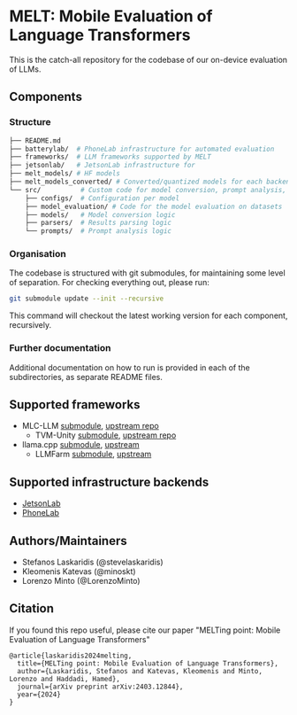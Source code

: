 # MELT: Mobile Evaluation of Language Transformers

This is the catch-all repository for the codebase of our on-device evaluation of LLMs.

## Components

### Structure

```bash
├── README.md
├── batterylab/  # PhoneLab infrastructure for automated evaluation
├── frameworks/  # LLM frameworks supported by MELT
├── jetsonlab/   # JetsonLab infrastructure for
├── melt_models/ # HF models
├── melt_models_converted/ # Converted/quantized models for each backend
└── src/          # Custom code for model conversion, prompt analysis, model evaluation, and result parsing.
    ├── configs/  # Configuration per model
    ├── model_evaluation/ # Code for the model evaluation on datasets
    ├── models/   # Model conversion logic
    ├── parsers/  # Results parsing logic
    └── prompts/  # Prompt analysis logic
```

### Organisation

The codebase is structured with git submodules, for maintaining some level of separation.
For checking everything out, please run:

```bash
git submodule update --init --recursive
```

This command will checkout the latest working version for each component, recursively.

### Further documentation

Additional documentation on how to run is provided in each of the subdirectories, as separate README files.

## Supported frameworks

* MLC-LLM [submodule](https://github.com/brave-experiments/mlc-llm), [upstream repo](https://github.com/mlc-ai/mlc-llm)
    * TVM-Unity [submodule](https://github.com/brave-experiments/mlc-llm), [upstream repo](https://github.com/mlc-ai/relax.git)
* llama.cpp [submodule](https://github.com/brave-experiments/llama.cpp), [upstream](https://github.com/ggerganov/llama.cpp)
    * LLMFarm [submodule](https://github.com/brave-experiments/llmfarmeval), [upstream](https://github.com/guinmoon/LLMFarm)

## Supported infrastructure backends

* [JetsonLab](https://github.com/brave-experiments/jetsonlab)
* [PhoneLab](https://github.com/brave-experiments/batterylab)

## Authors/Maintainers

* Stefanos Laskaridis (@stevelaskaridis)
* Kleomenis Katevas (@minoskt)
* Lorenzo Minto (@LorenzoMinto)

## Citation

If you found this repo useful, please cite our paper "MELTing point: Mobile Evaluation of Language Transformers"

```
@article{laskaridis2024melting,
  title={MELTing point: Mobile Evaluation of Language Transformers},
  author={Laskaridis, Stefanos and Katevas, Kleomenis and Minto, Lorenzo and Haddadi, Hamed},
  journal={arXiv preprint arXiv:2403.12844},
  year={2024}
}
```